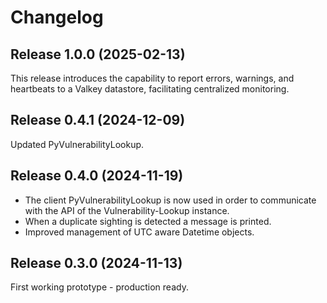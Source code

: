 # Changelog

## Release 1.0.0 (2025-02-13)

This release introduces the capability to report errors, warnings,
and heartbeats to a Valkey datastore, facilitating centralized monitoring.


## Release 0.4.1 (2024-12-09)

Updated PyVulnerabilityLookup.


## Release 0.4.0 (2024-11-19)

- The client PyVulnerabilityLookup is now used in order to communicate with the API of the Vulnerability-Lookup instance.
- When a duplicate sighting is detected a message is printed.
- Improved management of UTC aware Datetime objects.


##  Release 0.3.0 (2024-11-13)

First working prototype - production ready.
